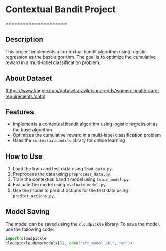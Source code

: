 # Contextual Bandit Project
=====================

## Description
This project implements a contextual bandit algorithm using logistic regression as the base algorithm. The goal is to optimize the cumulative reward in a multi-label classification problem.

## About Dataset
(https://www.kaggle.com/datasets/ravikrishnareddy/women-health-care-requirements/data)

## Features
* Implements a contextual bandit algorithm using logistic regression as the base algorithm
* Optimizes the cumulative reward in a multi-label classification problem
* Uses the `contextualbandits` library for online learning


## How to Use
1. Load the train and test data using `load_data.py`.
2. Preprocess the data using `preprocess_data.py`.
3. Train the contextual bandit model using `train_model.py`.
4. Evaluate the model using `evaluate_model.py`.
5. Use the model to predict actions for the test data using `predict_actions.py`.

## Model Saving
The model can be saved using the `cloudpickle` library. To save the model, use the following code:
```python
import cloudpickle
cloudpickle.dump(models[3], open("sft_model.pkl", "wb"))
